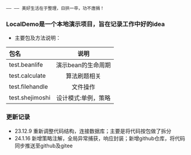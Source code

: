     —— —— 美好生活在于整理，日拱一卒，功不唐捐！

### LocalDemo是一个本地演示项目，旨在记录工作中好的idea

- 主要包及方法说明：

| 包名              |     说明      |
|:----------------|:-----------:| 
| test.beanlife   | 演示bean的生命周期 |
| test.calculate  |   算法刷题相关    |
| test.filehandle |    文件操作     |
| test.shejimoshi | 设计模式:单例，策略  |

### 更新记录
- 23.12.9 重新调整代码结构，连接数据库；主要是将代码按包做了拆分
- 24.1.16 新增策略注解，全局异常捕获，响应封装；新增github仓库，将代码同步推送至github及gitee






